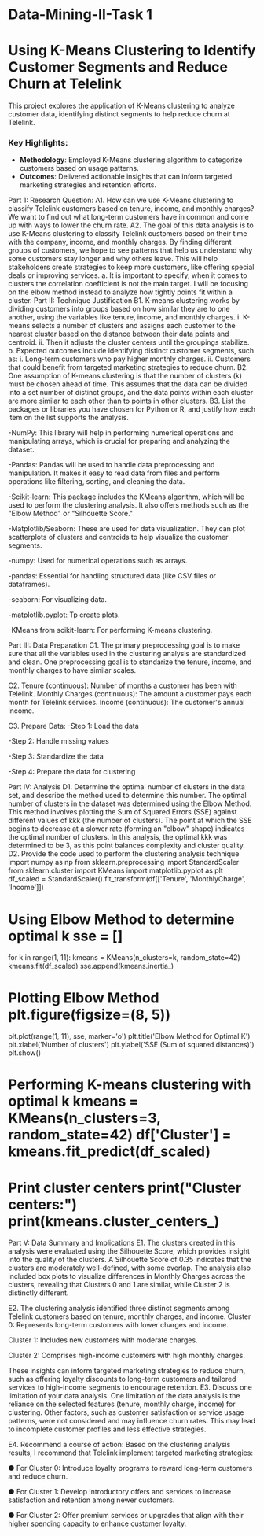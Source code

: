 # Data-Mining-II-Task 1


# Using K-Means Clustering to Identify Customer Segments and Reduce Churn at Telelink
This project explores the application of K-Means clustering to analyze customer data, identifying distinct segments to help reduce churn at Telelink. 

### Key Highlights:
- **Methodology**: Employed K-Means clustering algorithm to categorize customers based on usage patterns.
- **Outcomes**: Delivered actionable insights that can inform targeted marketing strategies and retention efforts.

Part 1: Research Question:
A1.  How can we use K-Means clustering to classify Telelink customers based on tenure, income, and monthly charges? We want to find out what long-term customers have in common and come up with ways to lower the churn rate.
A2. The goal of this data analysis is to use K-Means clustering to classify Telelink customers based on their time with the company, income, and monthly charges. By finding different groups of customers, we hope to see patterns that help us understand why some customers stay longer and why others leave. This will help stakeholders create strategies to keep more customers, like offering special deals or improving services.
  a. It is important to specify, when it comes to clusters the correlation coefficient is not the main target. I will be focusing on the elbow method instead to analyze how tightly points fit within a cluster.
Part II: Technique Justification
B1. K-means clustering works by dividing customers into groups based on how similar they are to one another, using the variables like tenure, income, and monthly charges.
    i. K-means selects a number of clusters and assigns each customer to the nearest cluster based on the distance between their data points and centroid.
    ii. Then it adjusts the cluster centers until the groupings stabilize.
  b. Expected outcomes include identifying distinct customer segments, such as:
    i. Long-term customers who pay higher monthly charges.
    ii. Customers that could benefit from targeted marketing strategies to reduce
        churn.
B2. One assumption of K-means clustering is that the number of clusters (k) must be chosen ahead of time. This assumes that the data can be divided into a set number of distinct groups, and the data points within each cluster are more similar to each other than to points in other clusters.
B3. List the packages or libraries you have chosen for Python or R, and justify how each item on the list supports the analysis.

-NumPy: This library will help in performing numerical operations and manipulating arrays, which is crucial for preparing and analyzing the dataset.

-Pandas: Pandas will be used to handle data preprocessing and manipulation. It makes it easy to read data from files and perform operations like filtering, sorting, and cleaning the data.

-Scikit-learn: This package includes the KMeans algorithm, which will be used to perform the clustering analysis. It also offers methods  such as the "Elbow Method" or "Silhouette Score."

-Matplotlib/Seaborn: These are used  for data visualization. They can plot scatterplots of clusters and centroids to help visualize the customer segments.

-numpy: Used for numerical operations such as arrays.

-pandas: Essential for handling structured data (like CSV files or dataframes).

-seaborn: For visualizing data.

-matplotlib.pyplot: Tp create  plots.

-KMeans from scikit-learn: For performing K-means clustering.

Part III: Data Preparation
C1.  The primary preprocessing goal is to make sure that all the variables used in the clustering analysis are standardized and clean. One preprocessing goal is to standarize the tenure, income, and monthly charges to have similar scales.

C2. Tenure (continuous): Number of months a customer has been with Telelink.
Monthly Charges (continuous): The amount a customer pays each month for Telelink services. 
Income (continuous): The customer's annual income.

C3. Prepare Data: 
-Step 1: Load the data 

-Step 2: Handle missing values

-Step 3: Standardize the data

-Step 4: Prepare the data for clustering


Part IV: Analysis
D1.  Determine the optimal number of clusters in the data set, and describe the method used to determine this number.
The optimal number of clusters in the dataset was determined using the Elbow Method. This method involves plotting the Sum of Squared Errors (SSE) against different values of kkk (the number of clusters). The point at which the SSE begins to decrease at a slower rate (forming an "elbow" shape) indicates the optimal number of clusters. In this analysis, the optimal kkk was determined to be 3, as this point balances complexity and cluster quality.
D2. Provide the code used to perform the clustering analysis technique
import numpy as np
from sklearn.preprocessing import StandardScaler
 from sklearn.cluster import KMeans import matplotlib.pyplot as plt
df_scaled = StandardScaler().fit_transform(df[['Tenure', 'MonthlyCharge', 'Income']])
# Using Elbow Method to determine optimal k sse = []
for k in range(1, 11):
kmeans = KMeans(n_clusters=k, random_state=42) kmeans.fit(df_scaled)
sse.append(kmeans.inertia_)
# Plotting Elbow Method plt.figure(figsize=(8, 5))
plt.plot(range(1, 11), sse, marker='o') plt.title('Elbow Method for Optimal K') plt.xlabel('Number of clusters') plt.ylabel('SSE (Sum of squared distances)') plt.show()
# Performing K-means clustering with optimal k kmeans = KMeans(n_clusters=3, random_state=42) df['Cluster'] = kmeans.fit_predict(df_scaled)
# Print cluster centers print("Cluster centers:") print(kmeans.cluster_centers_)

Part V: Data Summary and Implications
E1. The clusters created in this analysis were evaluated using the Silhouette Score, which provides insight into the quality of the clusters. A Silhouette Score of 0.35 indicates that the clusters are moderately well-defined, with some overlap. The analysis also included box plots to visualize differences in Monthly Charges across the clusters, revealing that Clusters 0 and 1 are similar, while Cluster 2 is distinctly different.

E2. The clustering analysis identified three distinct segments among Telelink customers based on tenure, monthly charges, and income.
Cluster 0: Represents long-term customers with lower charges and income. 

Cluster 1: Includes new customers with moderate charges.

Cluster 2: Comprises high-income customers with high monthly charges.

These insights can inform targeted marketing strategies to reduce churn, such as offering loyalty discounts to long-term customers and tailored services to high-income segments to encourage retention.
E3. Discuss one limitation of your data analysis.
One limitation of the data analysis is the reliance on the selected features (tenure, monthly charge, income) for clustering. Other factors, such as customer satisfaction or service usage patterns, were not considered and may influence churn rates. This may lead to incomplete customer profiles and less effective strategies.

E4. Recommend a course of action:
Based on the clustering analysis results, I recommend that Telelink implement targeted marketing strategies:

● For Cluster 0: Introduce loyalty programs to reward long-term customers and reduce churn.

● For Cluster 1: Develop introductory offers and services to increase satisfaction and retention
among newer customers.

● For Cluster 2: Offer premium services or upgrades that align with their higher spending
capacity to enhance customer loyalty.


